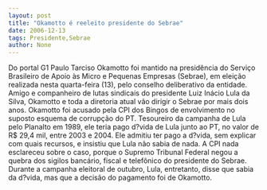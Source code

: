 ```yaml
---
layout: post
title: "Okamotto é reeleito presidente do Sebrae"
date: 2006-12-13
tags: Presidente,Sebrae
author: None
---
```

Do portal G1
Paulo Tarciso Okamotto foi mantido na presidência do Serviço Brasileiro de Apoio às Micro e Pequenas Empresas (Sebrae), em eleição realizada nesta quarta-feira (13), pelo conselho deliberativo da entidade. Amigo e companheiro de lutas sindicais do presidente Luiz Inácio Lula da Silva, Okamotto e toda a diretoria atual vão dirigir o Sebrae por mais dois anos.
Okamotto foi acusado pela CPI dos Bingos de envolvimento no suposto esquema de corrupção do PT. Tesoureiro da campanha de Lula pelo Planalto em 1989, ele teria pago d?vida de Lula junto ao PT, no valor de R$ 29,4 mil, entre 2003 e 2004. Ele admitiu ter pago a d?vida, sem explicar com quais recursos, e insistiu que Lula não sabia de nada.
A CPI nada esclareceu sobre o caso, porque o Supremo Tribunal Federal negou a quebra dos sigilos bancário, fiscal e telefônico do presidente do Sebrae. Durante a campanha eleitoral de outubro, Lula, entretanto, disse que sabia da d?vida, mas que a decisão do pagamento foi de Okamotto. 
